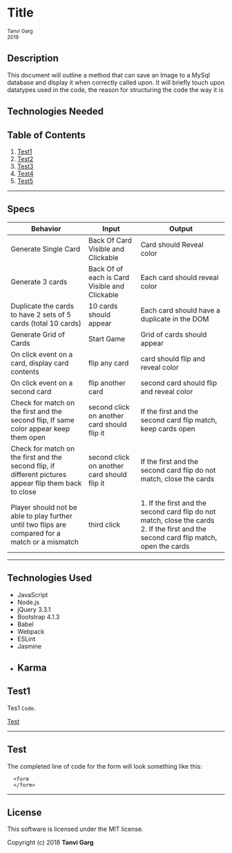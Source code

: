 # **Title**
<sup>Tanvi Garg</sup>   
<sup>2019</sup>

<!-- Write this more like an abstract -->
## Description
This document will outline a method that can save an Image to a MySql database and display it when correctly called upon. It will briefly touch upon datatypes used in the code, the reason for structuring the code the way it is

## Technologies Needed


## Table of Contents
  1. [Test1](#sql-database)
  2. [Test2](#collecting-an-upload)
  3. [Test3](#creating-a-database-entry)
  4. [Test4](#returning-images-from-the-database)
  5. [Test5](#displaying-images-on-the-dom)

  ---
## Specs

| Behavior | Input | Output |
|----------|-------|--------|
| Generate Single Card | Back Of Card Visible and Clickable | Card should Reveal color |
| Generate 3 cards | Back Of of each is Card Visible and Clickable | Each card should reveal color |
| Duplicate the cards to have 2 sets of 5 cards (total 10 cards) | 10 cards should appear |  Each card should have a duplicate in the DOM|
| Generate Grid of Cards | Start Game | Grid of cards should appear |
| On click event on a card, display card contents | flip any card | card should flip and reveal color |
| On click event on a second card | flip another card | second card should flip and reveal color |
| Check for match on the first and the second flip, If same color appear keep them open| second click on another card should flip it | If the first and the second card flip match, keep cards open |
| Check for match on the first and the second flip, if different pictures appear flip them back to close| second click on another card should flip it | If the first and the second card flip do not match, close the cards|
| Player should not be able to play further until two flips are compared for a match or a mismatch | third click | 1. If the first and the second card flip do not match, close the cards  2. If the first and the second card flip match, open the cards|

 ---

## Technologies Used

* JavaScript
* Node.js
* jQuery 3.3.1
* Bootstrap 4.1.3
* Babel
* Webpack
* ESLint
* Jasmine
* Karma
  ---
## Test1
Tes1 `Code`.

[Test](img/filename)


---
## Test

The completed line of code for the form will look something like this:  

      <form   
      </form>

---
## License

This software is licensed under the MIT license.

Copyright (c) 2018 **Tanvi Garg**
